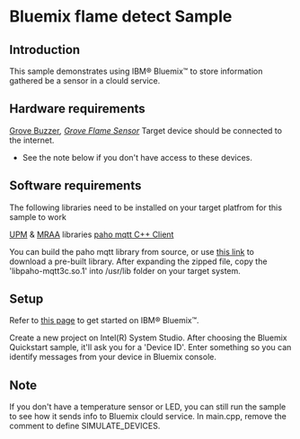 # Bluemix flame detect Sample


## Introduction
This sample demonstrates using IBM® Bluemix™ to store information gathered be a sensor in a 
clould service.


## Hardware requirements

[Grove Buzzer](http://wiki.seeed.cc/Grove-Buzzer/)*, [Grove Flame Sensor](http://wiki.seeed.cc/Grove-Flame_Sensor/)*
Target device should be connected to the internet.

* See the note below if you don't have access to these devices.

## Software requirements

The following libraries need to be installed on your target platfrom for this sample to work

[UPM](https://github.com/intel-iot-devkit/upm) & [MRAA](https://github.com/intel-iot-devkit/mraa) libraries
[paho mqtt C++ Client](https://www.eclipse.org/paho/clients/cpp/)

You can build the paho mqtt library from source, or use [this link](https://www.eclipse.org/downloads/download.php?file=/paho/1.3/eclipse-paho-mqtt-c-unix-1.2.0.tar.gz) to download a pre-built library. After expanding the zipped file, copy the 'libpaho-mqtt3c.so.1' into 
/usr/lib folder on your target system.

## Setup

Refer to [this page](https://console.bluemix.net/) to get started on IBM®  Bluemix™.

Create a new project on Intel(R) System Studio. After choosing the Bluemix Quickstart sample, it'll ask you for a 'Device ID'. Enter something so you can identify messages from your device in Bluemix console.

## Note

If you don't have a temperature sensor or LED, you can still run the sample to see how it sends info to
Bluemix clould service. In main.cpp, remove the comment to define SIMULATE_DEVICES.
